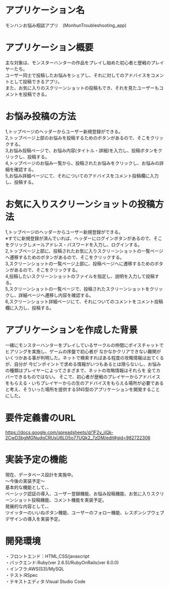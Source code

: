 # アプリケーション名

モンハンお悩み相談アプリ　(MonhunTroubleshooting_app)

# アプリケーション概要
主な対象は、モンスターハンターの作品をプレイし始めた初心者と歴戦のプレイヤーたち。<br>
ユーザー同士で投稿したお悩みをシェアし、それに対してのアドバイスをコメントとして投稿できるアプリ。　<br>
また、お気に入りのスクリーンショットの投稿もでき、それを見たユーザーもコメントを投稿できる。

# お悩み投稿の方法

1,トップページのヘッダーからユーザー新規登録ができる。<br>
2,トップページ上部のお悩みを投稿するためのボタンがあるので、そこをクリックする。<br>
3,お悩み投稿ページで、お悩み内容(タイトル・詳細)を入力し、投稿ボタンをクリックし、投稿する。<br>
4,トップページのお悩み一覧から、投稿されたお悩みをクリックし、お悩みの詳細を確認する。<br>
5,お悩み詳細ページにて、それについてのアドバイスをコメント投稿欄に入力し、投稿する。<br>

# お気に入りスクリーンショットの投稿方法

1,トップページのヘッダーからユーザー新規登録ができる。<br>
※すでに新規登録が済んでいれば、ヘッダーにログインボタンがあるので、そこをクリックしメールアドレス・パスワードを入力し、ログインする。<br>
2,トップページ上部に、投稿されたお気に入りスクリーンショットの一覧ページへ遷移するためのボタンがあるので、そこをクリックする。<br>
3,スクリーンショットの一覧ページ上部に、投稿ページへに遷移するためのボタンがあるので、そこをクリックする。<br>
4,投稿したいスクリーンショットのファイルを指定し、説明を入力して投稿する。<br>
5,スクリーンショットの一覧ページで、投稿されたスクリーンショットをクリックし、詳細ページへ遷移し内容を確認する。<br>
6,スクリーンショット詳細ページにて、それについてのコメントをコメント投稿欄に入力し、投稿する。<br>

# アプリケーションを作成した背景

一緒にモンスターハンターをプレイしているサークルの仲間にボイスチャットでヒアリングを実施し、ゲームの序盤で初心者が
なかなかクリアできない難関がいくつかある事が判明した。ネットで検索すればある程度の攻略情報は出てくるが、自分が
今ピンポイントで求める情報がいつもあるとは限らないし、お悩みの種類はプレイヤーによってさまざまで、ネットの攻略情報はそれらを
全てカバーできるものではない。
そこで、初心者が歴戦のプレイヤーからアドバイスをもらえる・いちプレイヤーからの生のアドバイスをもらえる場所が必要である
と考え、そういった場所を提供するSNS型のアプリケーションを開発することにした。

# 要件定義書のURL

https://docs.google.com/spreadsheets/d/1F2y_ijQk-2CwD3bgMGNudgCRUsU6LO5o77UQk2_7zDM/edit#gid=982722306

# 実装予定の機能

現在、データベース設計を実施中。<br>
〜今後の実装予定〜<br>
基本的な機能として、、<br>
ベーシック認証の導入、ユーザー登録機能、お悩み投稿機能、お気に入りスクリーンショット投稿機能、コメント機能を実装予定。<br>
発展的な内容として、、<br>
ツイッターのいいねボタン機能、ユーザーのフォロー機能、レスポンシブウェブデザインの導入を実装予定。<br>

# 開発環境

・フロントエンド：HTML,CSS/javascript<br>
・バックエンド:Ruby(ver 2.6.5)/RubyOnRails(ver 6.0.0)<br>
・インフラ:AWS(S3)/MySQL<br>
・テスト:RSpec<br>
・テキストエディタ:Visual Studio Code<br>


